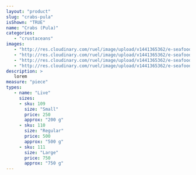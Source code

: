 ```yaml
---
layout: "product"
slug: "crabs-pula"
isShown: "TRUE"
name: "Crabs (Pula)"
categories:
   - "crustaceans"
images:
   - "http://res.cloudinary.com/ruel/image/upload/v1441365362/e-seafoods/crab-pula.jpg"
   - "http://res.cloudinary.com/ruel/image/upload/v1441365362/e-seafoods/crab-pula1.jpg"
   - "http://res.cloudinary.com/ruel/image/upload/v1441365362/e-seafoods/crab-pula2.jpg"
   - "http://res.cloudinary.com/ruel/image/upload/v1441365362/e-seafoods/crab-pula3.jpg"
description: >
   lorem
measure: "piece"
types: 
   - name: "Live"
     sizes: 
     - sku: 109
       size: "Small"
       price: 250
       approx: "200 g"
     - sku: 110
       size: "Regular"
       price: 500
       approx: "500 g"
     - sku: 111
       size: "Large"
       price: 750
       approx: "750 g"
---
```

